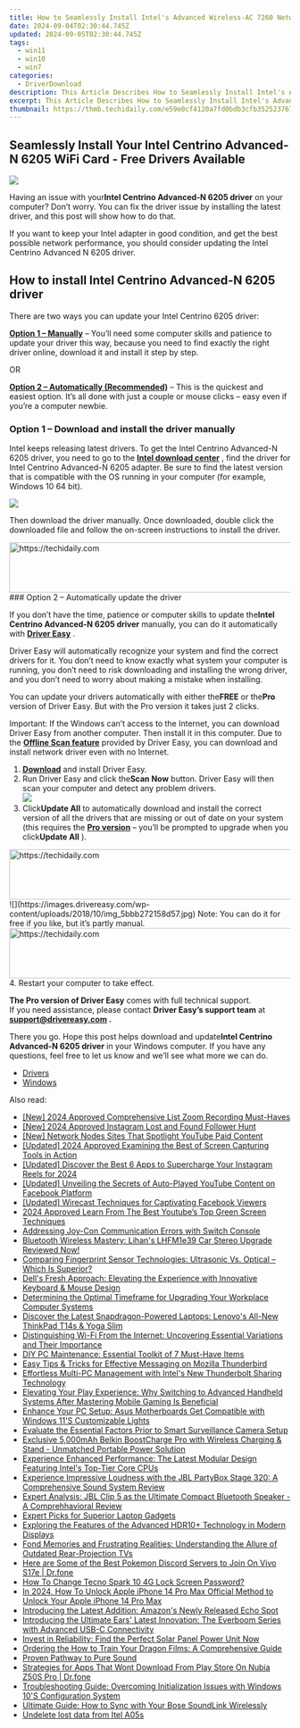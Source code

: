 ```yaml
---
title: How to Seamlessly Install Intel's Advanced Wireless-AC 7260 Network Driver on Your Device!
date: 2024-09-04T02:30:44.745Z
updated: 2024-09-05T02:30:44.745Z
tags:
  - win11
  - win10
  - win7
categories:
  - DriverDownload
description: This Article Describes How to Seamlessly Install Intel's Advanced Wireless-AC 7260 Network Driver on Your Device!
excerpt: This Article Describes How to Seamlessly Install Intel's Advanced Wireless-AC 7260 Network Driver on Your Device!
thumbnail: https://thmb.techidaily.com/e59e0cf4120a7fd0bdb3cfb3525237678186517f56f40c510377b6df117ad66e.jpg
---
```


## Seamlessly Install Your Intel Centrino Advanced-N 6205 WiFi Card - Free Drivers Available

![](https://images.drivereasy.com/wp-content/uploads/2018/10/img_5bbb234b9f877.png)

 Having an issue with your**Intel Centrino Advanced-N 6205 driver** on your computer? Don’t worry. You can fix the driver issue by installing the latest driver, and this post will show how to do that.

 If you want to keep your Intel adapter in good condition, and get the best possible network performance, you should consider updating the Intel Centrino Advanced N 6205 driver.

## How to install Intel Centrino Advanced-N 6205 driver

There are two ways you can update your Intel Centrino 6205 driver:

[**Option 1 – Manually**](https://tools.techidaily.com/drivereasy/download/) – You’ll need some computer skills and patience to update your driver this way, because you need to find exactly the right driver online, download it and install it step by step.

OR

**[Option 2 – Automatically (Recommended)](https://www.drivereasy.com/knowledge/intel-centrino-advanced-n-6205-driver-issues-in-windows-solved/#M2)**  – This is the quickest and easiest option. It’s all done with just a couple or mouse clicks – easy even if you’re a computer newbie.

### Option 1 – Download and install the driver manually

 Intel keeps releasing latest drivers. To get the Intel Centrino Advanced-N 6205 driver, you need to go to the **[Intel download center](https://downloadcenter.intel.com/)**  , find the driver for Intel Centrino Advanced-N 6205 adapter. Be sure to find the latest version that is compatible with the OS running in your computer (for example, Windows 10 64 bit).

![](https://images.drivereasy.com/wp-content/uploads/2018/10/img_5bbb2462338e2.jpg)

 Then download the driver manually. Once downloaded, double click the downloaded file and follow the on-screen instructions to install the driver.

<!-- affiliate ads begin -->
<a href="https://aligracehair.sjv.io/c/5597632/2006919/19272" target="_top" id="2006919">
  <img src="//a.impactradius-go.com/display-ad/19272-2006919" border="0" alt="https://techidaily.com" width="728" height="90"/>
</a>
<img height="0" width="0" src="https://aligracehair.sjv.io/i/5597632/2006919/19272" style="position:absolute;visibility:hidden;" border="0" />
<!-- affiliate ads end -->
### Option 2 – Automatically update the driver

 If you don’t have the time, patience or computer skills to update the**Intel Centrino Advanced-N 6205 driver** manually, you can do it automatically with **[Driver Easy](https://tools.techidaily.com/drivereasy/download/)**  .

 Driver Easy will automatically recognize your system and find the correct drivers for it. You don’t need to know exactly what system your computer is running, you don’t need to risk downloading and installing the wrong driver, and you don’t need to worry about making a mistake when installing.

 You can update your drivers automatically with either the**FREE** or the**Pro** version of Driver Easy. But with the Pro version it takes just 2 clicks.

 Important: If the Windows can’t access to the Internet, you can download Driver Easy from another computer. Then install it in this computer. Due to the **[Offline Scan feature](https://tools.techidaily.com/drivereasy/download/)**  provided by Driver Easy, you can download and install network driver even with no Internet.

1. [**Download**](https://tools.techidaily.com/drivereasy/download/) and install Driver Easy.
2. Run Driver Easy and click the**Scan Now** button. Driver Easy will then scan your computer and detect any problem drivers.  
![](https://images.drivereasy.com/wp-content/uploads/2018/10/img_5bbb254687bf9.jpg)
3. Click**Update All** to automatically download and install the correct version of all the drivers that are missing or out of date on your system (this requires the **[Pro version](https://tools.techidaily.com/drivereasy/download/)**  – you’ll be prompted to upgrade when you click**Update All** ).  
<!-- affiliate ads begin -->
<a href="https://appsumo.8odi.net/c/5597632/2111968/7443" target="_top" id="2111968">
  <img src="//a.impactradius-go.com/display-ad/7443-2111968" border="0" alt="https://techidaily.com" width="728" height="90"/>
</a>
<img height="0" width="0" src="https://appsumo.8odi.net/i/5597632/2111968/7443" style="position:absolute;visibility:hidden;" border="0" />
<!-- affiliate ads end -->
![](https://images.drivereasy.com/wp-content/uploads/2018/10/img_5bbb272158d57.jpg)  
 Note: You can do it for free if you like, but it’s partly manual.
<!-- affiliate ads begin -->
<a href="https://appsumo.8odi.net/c/5597632/2118320/7443" target="_top" id="2118320">
  <img src="//a.impactradius-go.com/display-ad/7443-2118320" border="0" alt="https://techidaily.com" width="728" height="90"/>
</a>
<img height="0" width="0" src="https://appsumo.8odi.net/i/5597632/2118320/7443" style="position:absolute;visibility:hidden;" border="0" />
<!-- affiliate ads end -->
4. Restart your computer to take effect.

**The Pro version of Driver Easy** comes with full technical support.  
 If you need assistance, please contact **Driver Easy’s support team** at **[support@drivereasy.com](https://tools.techidaily.com/drivereasy/download/) .**

 There you go. Hope this post helps download and update**Intel Centrino Advanced-N 6205 driver** in your Windows computer. If you have any questions, feel free to let us know and we’ll see what more we can do.

* [Drivers](https://tools.techidaily.com/drivereasy/download/)
* [Windows](https://tools.techidaily.com/drivereasy/download/)

<ins class="adsbygoogle"
     style="display:block"
     data-ad-format="autorelaxed"
     data-ad-client="ca-pub-7571918770474297"
     data-ad-slot="1223367746"></ins>



<ins class="adsbygoogle"
     style="display:block"
     data-ad-client="ca-pub-7571918770474297"
     data-ad-slot="8358498916"
     data-ad-format="auto"
     data-full-width-responsive="true"></ins>

<span class="atpl-alsoreadstyle">Also read:</span>
<div><ul>
<li><a href="https://screen-capture.techidaily.com/new-2024-approved-comprehensive-list-zoom-recording-must-haves/"><u>[New] 2024 Approved  Comprehensive List  Zoom Recording Must-Haves</u></a></li>
<li><a href="https://instagram-video-files.techidaily.com/new-2024-approved-instagram-lost-and-found-follower-hunt/"><u>[New] 2024 Approved  Instagram Lost and Found Follower Hunt</u></a></li>
<li><a href="https://facebook-record-videos.techidaily.com/new-network-nodes-sites-that-spotlight-youtube-paid-content/"><u>[New] Network Nodes  Sites That Spotlight YouTube Paid Content</u></a></li>
<li><a href="https://video-capture.techidaily.com/updated-2024-approved-examining-the-best-of-screen-capturing-tools-in-action/"><u>[Updated] 2024 Approved  Examining the Best of Screen Capturing Tools in Action</u></a></li>
<li><a href="https://instagram-video-recordings.techidaily.com/updated-discover-the-best-6-apps-to-supercharge-your-instagram-reels-for-2024/"><u>[Updated] Discover the Best 6 Apps to Supercharge Your Instagram Reels for 2024</u></a></li>
<li><a href="https://facebook-videos.techidaily.com/updated-unveiling-the-secrets-of-auto-played-youtube-content-on-facebook-platform/"><u>[Updated] Unveiling the Secrets of Auto-Played YouTube Content on Facebook Platform</u></a></li>
<li><a href="https://facebook-video-recording.techidaily.com/updated-wirecast-techniques-for-captivating-facebook-viewers/"><u>[Updated] Wirecast Techniques for Captivating Facebook Viewers</u></a></li>
<li><a href="https://youtube-help.techidaily.com/2024-approved-learn-from-the-best-youtubes-top-green-screen-techniques/"><u>2024 Approved  Learn From The Best  Youtube’s Top Green Screen Techniques</u></a></li>
<li><a href="https://games-able.techidaily.com/addressing-joy-con-communication-errors-with-switch-console/"><u>Addressing Joy-Con Communication Errors with Switch Console</u></a></li>
<li><a href="https://buynow-marvelous.techidaily.com/bluetooth-wireless-mastery-lihans-lhfm1e39-car-stereo-upgrade-reviewed-now/"><u>Bluetooth Wireless Mastery: Lihan's LHFM1e39 Car Stereo Upgrade Reviewed Now!</u></a></li>
<li><a href="https://hardware-help.techidaily.com/comparing-fingerprint-sensor-technologies-ultrasonic-vs-optical-which-is-superior/"><u>Comparing Fingerprint Sensor Technologies: Ultrasonic Vs. Optical – Which Is Superior?</u></a></li>
<li><a href="https://hardware-help.techidaily.com/dells-fresh-approach-elevating-the-experience-with-innovative-keyboard-and-mouse-design/"><u>Dell's Fresh Approach: Elevating the Experience with Innovative Keyboard & Mouse Design</u></a></li>
<li><a href="https://hardware-help.techidaily.com/determining-the-optimal-timeframe-for-upgrading-your-workplace-computer-systems/"><u>Determining the Optimal Timeframe for Upgrading Your Workplace Computer Systems</u></a></li>
<li><a href="https://hardware-help.techidaily.com/discover-the-latest-snapdragon-powered-laptops-lenovos-all-new-thinkpad-t14s-and-yoga-slim/"><u>Discover the Latest Snapdragon-Powered Laptops: Lenovo's All-New ThinkPad T14s & Yoga Slim</u></a></li>
<li><a href="https://hardware-help.techidaily.com/distinguishing-wi-fi-from-the-internet-uncovering-essential-variations-and-their-importance/"><u>Distinguishing Wi-Fi From the Internet: Uncovering Essential Variations and Their Importance</u></a></li>
<li><a href="https://hardware-help.techidaily.com/diy-pc-maintenance-essential-toolkit-of-7-must-have-items/"><u>DIY PC Maintenance: Essential Toolkit of 7 Must-Have Items</u></a></li>
<li><a href="https://tech-renaissance.techidaily.com/easy-tips-and-tricks-for-effective-messaging-on-mozilla-thunderbird/"><u>Easy Tips & Tricks for Effective Messaging on Mozilla Thunderbird</u></a></li>
<li><a href="https://hardware-help.techidaily.com/effortless-multi-pc-management-with-intels-new-thunderbolt-sharing-technology/"><u>Effortless Multi-PC Management with Intel's New Thunderbolt Sharing Technology</u></a></li>
<li><a href="https://hardware-help.techidaily.com/elevating-your-play-experience-why-switching-to-advanced-handheld-systems-after-mastering-mobile-gaming-is-beneficial/"><u>Elevating Your Play Experience: Why Switching to Advanced Handheld Systems After Mastering Mobile Gaming Is Beneficial</u></a></li>
<li><a href="https://hardware-help.techidaily.com/enhance-your-pc-setup-asus-motherboards-get-compatible-with-windows-11s-customizable-lights/"><u>Enhance Your PC Setup: Asus Motherboards Get Compatible with Windows 11'S Customizable Lights</u></a></li>
<li><a href="https://hardware-help.techidaily.com/evaluate-the-essential-factors-prior-to-smart-surveillance-camera-setup/"><u>Evaluate the Essential Factors Prior to Smart Surveillance Camera Setup</u></a></li>
<li><a href="https://hardware-help.techidaily.com/exclusive-5000mah-belkin-boostcharge-pro-with-wireless-charging-and-stand-unmatched-portable-power-solution/"><u>Exclusive 5,000mAh Belkin BoostCharge Pro with Wireless Charging & Stand - Unmatched Portable Power Solution</u></a></li>
<li><a href="https://hardware-help.techidaily.com/experience-enhanced-performance-the-latest-modular-design-featuring-intels-top-tier-core-cpus/"><u>Experience Enhanced Performance: The Latest Modular Design Featuring Intel's Top-Tier Core CPUs</u></a></li>
<li><a href="https://hardware-help.techidaily.com/experience-impressive-loudness-with-the-jbl-partybox-stage-320-a-comprehensive-sound-system-review/"><u>Experience Impressive Loudness with the JBL PartyBox Stage 320: A Comprehensive Sound System Review</u></a></li>
<li><a href="https://hardware-help.techidaily.com/expert-analysis-jbl-clip-5-as-the-ultimate-compact-bluetooth-speaker-a-comprehhavioral-review/"><u>Expert Analysis: JBL Clip 5 as the Ultimate Compact Bluetooth Speaker - A Comprehhavioral Review</u></a></li>
<li><a href="https://hardware-help.techidaily.com/expert-picks-for-superior-laptop-gadgets/"><u>Expert Picks for Superior Laptop Gadgets</u></a></li>
<li><a href="https://hardware-help.techidaily.com/exploring-the-features-of-the-advanced-hdr10plus-technology-in-modern-displays/"><u>Exploring the Features of the Advanced HDR10+ Technology in Modern Displays</u></a></li>
<li><a href="https://hardware-help.techidaily.com/fond-memories-and-frustrating-realities-understanding-the-allure-of-outdated-rear-projection-tvs/"><u>Fond Memories and Frustrating Realities: Understanding the Allure of Outdated Rear-Projection TVs</u></a></li>
<li><a href="https://change-location.techidaily.com/here-are-some-of-the-best-pokemon-discord-servers-to-join-on-vivo-s17e-drfone-by-drfone-virtual-android/"><u>Here are Some of the Best Pokemon Discord Servers to Join On Vivo S17e | Dr.fone</u></a></li>
<li><a href="https://unlock-android.techidaily.com/how-to-change-tecno-spark-10-4g-lock-screen-password-by-drfone-android/"><u>How To Change Tecno Spark 10 4G Lock Screen Password?</u></a></li>
<li><a href="https://sim-unlock.techidaily.com/in-2024-how-to-unlock-apple-iphone-14-pro-max-official-method-to-unlock-your-apple-iphone-14-pro-max-by-drfone-ios/"><u>In 2024, How To Unlock Apple iPhone 14 Pro Max Official Method to Unlock Your Apple iPhone 14 Pro Max</u></a></li>
<li><a href="https://hardware-help.techidaily.com/introducing-the-latest-addition-amazons-newly-released-echo-spot/"><u>Introducing the Latest Addition: Amazon's Newly Released Echo Spot</u></a></li>
<li><a href="https://hardware-help.techidaily.com/introducing-the-ultimate-ears-latest-innovation-the-everboom-series-with-advanced-usb-c-connectivity/"><u>Introducing the Ultimate Ears' Latest Innovation: The Everboom Series with Advanced USB-C Connectivity</u></a></li>
<li><a href="https://hardware-help.techidaily.com/invest-in-reliability-find-the-perfect-solar-panel-power-unit-now/"><u>Invest in Reliability: Find the Perfect Solar Panel Power Unit Now</u></a></li>
<li><a href="https://tech-recovery.techidaily.com/ordering-the-how-to-train-your-dragon-films-a-comprehensive-guide/"><u>Ordering the How to Train Your Dragon Films: A Comprehensive Guide</u></a></li>
<li><a href="https://extra-hints.techidaily.com/proven-pathway-to-pure-sound/"><u>Proven Pathway to Pure Sound</u></a></li>
<li><a href="https://howto.techidaily.com/strategies-for-apps-that-wont-download-from-play-store-on-nubia-z50s-pro-drfone-by-drfone-fix-android-problems-fix-android-problems/"><u>Strategies for Apps That Wont Download From Play Store On Nubia Z50S Pro | Dr.fone</u></a></li>
<li><a href="https://common-error.techidaily.com/troubleshooting-guide-overcoming-initialization-issues-with-windows-10s-configuration-system/"><u>Troubleshooting Guide: Overcoming Initialization Issues with Windows 10'S Configuration System</u></a></li>
<li><a href="https://techtrends.techidaily.com/ultimate-guide-how-to-sync-with-your-bose-soundlink-wirelessly/"><u>Ultimate Guide: How to Sync with Your Bose SoundLink Wirelessly</u></a></li>
<li><a href="https://techidaily.com/undelete-lost-data-from-itel-a05s-by-fonelab-android-recover-data/"><u>Undelete lost data from Itel A05s</u></a></li>
</ul></div>
